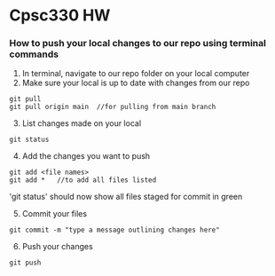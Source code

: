 # Cpsc330 HW 
### How to push your local changes to our repo using terminal commands
1. In terminal, navigate to our repo folder on your local computer
2. Make sure your local is up to date with changes from our repo
```
git pull
git pull origin main  //for pulling from main branch
```
3. List changes made on your local
```
git status
```
4. Add the changes you want to push 
```
git add <file names>
git add *   //to add all files listed
```
'git status' should now show all files staged for commit in green

5. Commit your files
```
git commit -m "type a message outlining changes here"
```
6. Push your changes
```
git push
```
